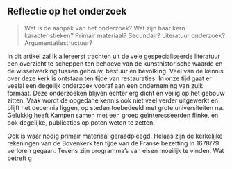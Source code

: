 ## Reflectie op het onderzoek

> Wat is de aanpak van het onderzoek? Wat zijn haar kern karacteristieken? Primair materiaal? Secundair? Literatuur onderzoek? Argumentatiestructuur?

In dit artikel zal ik allereerst trachten uit de vele gespecialiseerde literatuur een overzicht te scheppen ten behoeve van de kunsthistorische waarde en de wisselwerking tussen gebouw, bestuur en bevolking. Veel van de kennis over deze kerk is ontstaan ten tijde van restauraties. In onze tijd gaat er veelal een degelijk onderzoek vooraf aan een onderneming van zulk formaat. Deze onderzoeken blijven echter erg dicht en veilig op het gebouw zitten. Vaak wordt de opgedane kennis ook niet veel verder uitgewerkt en blijft het decennia liggen, op steden toebedeeld met grote universiteiten na. Gelukkig heeft Kampen samen met een groep geïnteresseerden flinke, en ook degelijke, publicaties op poten weten te zetten. 

Ook is waar nodig primair materiaal geraadpleegd. Helaas zijn de kerkelijke rekeningen van de Bovenkerk ten tijde van de Franse bezetting in 1678/79 verloren gegaan. Tevens zijn programma’s van eisen moeilijk te vinden. Wat betreft g
